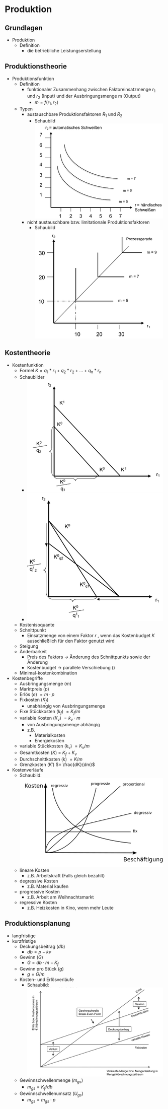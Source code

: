 # Produktion 

## Grundlagen 
- Produktion 
	- Definition 
		- die betriebliche Leistungserstellung 


## Produktionstheorie 
- Produktionsfunktion 
	- Definition 
		- funktionaler Zusammenhang zwischen Faktoreinsatzmenge $r_1$ und $r_2$ (Input) und der Ausbringungsmenge m (Output) 
			- $m = f(r_1, r_2)$ 
	- Typen 
		- austauschbare Produktionsfaktoren $R_1$ und $R_2$ 
			- Schaubild ![|400](https://github.com/ICH-BIN-HXM/images_BWL/blob/main/Snipaste_2023-11-20_14-21-53.png?raw=) 
		- nicht austauschbare bzw. limitationale Produktionsfaktoren 
			- Schaubild ![|350](https://github.com/ICH-BIN-HXM/images_BWL/blob/main/Snipaste_2023-11-20_14-38-39.png?raw=) 

## Kostentheorie 
- Kostenfunktion 
	- Formel $K = q_{1} * r_{1}+q_{2} * r_{2}+\ldots+q_{n} * r_{n}$ 
	- Schaubilder 
		- ![|300](https://github.com/ICH-BIN-HXM/images_BWL/blob/main/Snipaste_2023-11-20_15-27-34.png?raw=) 
		- ![|300](https://github.com/ICH-BIN-HXM/images_BWL/blob/main/Snipaste_2023-11-20_15-30-09.png?raw=) 
	- Kostenisoquante 
	- Schnittpunkt 
		- Einsatzmenge von einem Faktor $r$ , wenn das Kostenbudget $K$ ausschließlich für den Faktor genutzt wird 
	- Steigung 
	- Änderbarkeit 
		- Preis des Faktors -> Änderung des Schnittpunkts sowie der Änderung 
		- Kostenbudget -> parallele Verschiebung ()
	- Minimal-kostenkombination 
- Kostenbegriffe 
	- Ausbringungsmenge ($m$) 
	- Marktpreis ($p$) 
	- Erlös ($e$) $= m \cdot p$ 
	- Fixkosten ($K_f$) 
		- unabhängig von Ausbringungsmenge 
	- Fixe Stückkosten ($k_f$) $= K_f / m$ 
	- variable Kosten ($K_v$) $= k_v \cdot m$ 
		- von Ausbringungsmenge abhängig 
		- z.B. 
			- Materialkosten 
			- Energiekosten 
	- variable Stückkosten ($k_v$) $= K_v / m$ 
	- Gesamtkosten ($K$) = $K_f + K_v$ 
	- Durchschnittkosten (k) $=K / m$ 
	- Grenzkosten ($K'$) $= \frac{dK}{dm}$ 
- Kostenverläufe 
	- Schaubild: ![|400](https://github.com/ICH-BIN-HXM/images_BWL/blob/main/Snipaste_2023-11-20_15-37-00.png?raw=) 
	- lineare Kosten 
		- z.B. Arbeitskraft (Falls gleich bezahlt)
	- degressive Kosten 
		- z.B. Material kaufen 
	- progressive Kosten 
		- z.B. Arbeit am Weihnachtsmarkt 
	- regressive Kosten 
		- z.B. Heizkosten in Kino, wenn mehr Leute 

## Produktionsplanung 
- langfristige 
- kurzfristige 
	- Deckungsbeitrag ($db$) 
		- $db = p - kv$ 
	- Gewinn ($G$) 
		- $G = db \cdot m - K_f$ 
	- Gewinn pro Stück ($g$) 
		- $g = G / m$ 
	- Kosten- und Erlösverläufe 
		- Schaubild: ![](https://github.com/ICH-BIN-HXM/images_BWL/blob/main/Snipaste_2023-11-20_16-16-34.png?raw=) 
	- Gewinnschwellenmenge ($m_{gs}$) 
		- $m_{gs} = K_f / db$ 
	- Gewinnschwellenumsatz ($U_{gs}$) 
		- $m_{gs} = m_{gs} \cdot p$ 